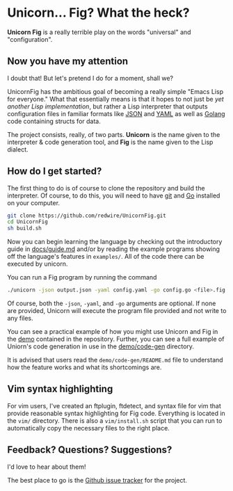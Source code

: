 # Unicorn... Fig? What the heck?

**Unicorn Fig** is a really terrible play on the words "universal" and "configuration".

## Now you have my attention

I doubt that! But let's pretend I do for a moment, shall we?

UnicornFig has the ambitious goal of becoming a really simple "Emacs Lisp for everyone."  What that essentially means is that it hopes to not just be *yet another Lisp implementation*, but rather a Lisp interpreter that outputs configuration files in familiar formats like [JSON](https://en.wikipedia.org/wiki/JSON) and [YAML](https://en.wikipedia.org/wiki/YAML) as well as [Golang](https://golang.org/) code containing structs for data.

The project consists, really, of two parts. **Unicorn** is the name given to the interpreter & code generation tool, and **Fig** is the name given to the Lisp dialect.

## How do I get started?

The first thing to do is of course to clone the repository and build the interpreter.
Of course, to do this, you will need to have [git](https://www.git-scm.com/) and [Go](https://golang.org/dl/) installed on your computer.

```bash
git clone https://github.com/redwire/UnicornFig.git
cd UnicornFig
sh build.sh
```

Now you can begin learning the language by checking out the introductory guide in [docs/guide.md](https://github.com/redwire/UnicornFig/blob/master/docs/guide.md) and/or by reading the example programs showing off the language's features in `examples/`.  All of the code there can be executed by unicorn.

You can run a Fig program by running the command

```bash
./unicorn -json output.json -yaml config.yaml -go config.go <file>.fig
```

Of course, both the `-json`, `-yaml`, and `-go` arguments are optional.  If none are provided, Unicorn will execute the
program file provided and not write to any files.

You can see a practical example of how you might use Unicorn and Fig in the
[demo](https://github.com/redwire/UnicornFig/tree/master/demo) contained in the repository.
Further, you can see a full example of Uniorn's code generation in use in the
[demo/code-gen](https://github.com/zsck/UnicornFig/tree/master/demo/code-gen) directory.

It is advised that users read the `demo/code-gen/README.md` file to understand how the feature works and what its
shortcomings are.

## Vim syntax highlighting

For vim users, I've created an ftplugin, ftdetect, and syntax file for vim that provide reasonable syntax highlighting
for Fig code.  Everything is located in the `vim/` directory.  There is also a `vim/install.sh` script that you can run
to automatically copy the necessary files to the right place.

## Feedback? Questions? Suggestions?

I'd love to hear about them!

The best place to go is the [Github issue tracker](https://github.com/redwire/UnicornFig/issues) for the project.
